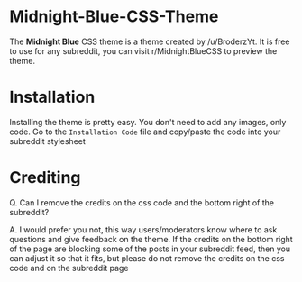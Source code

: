 # Midnight-Blue-CSS-Theme

The **Midnight Blue** CSS theme is a theme created by /u/BroderzYt. It is free to use for any subreddit, you can visit r/MidnightBlueCSS to preview the theme.

# Installation

Installing the theme is pretty easy. You don't need to add any images, only code. Go to the  `Installation Code` file and copy/paste the code into your subreddit stylesheet

# Crediting

Q. Can I remove the credits on the css code and the bottom right of the subreddit?

A. I would prefer you not, this way users/moderators know where to ask questions and give feedback on the theme. If the credits on the bottom right of the page are blocking some of the posts in your subreddit feed, then you can adjust it so that it fits, but please do not remove the credits on the css code and on the subreddit page
